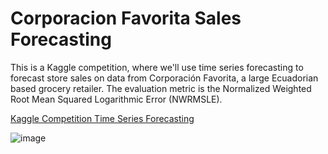 # Corporacion Favorita Sales Forecasting
This is a Kaggle competition, where we'll use time series forecasting to forecast store sales on data from Corporación Favorita, a large Ecuadorian based grocery retailer. The evaluation metric is the Normalized Weighted Root Mean Squared Logarithmic Error (NWRMSLE).

[Kaggle Competition Time Series Forecasting](https://www.kaggle.com/c/favorita-grocery-sales-forecasting/overview)


![image](https://1.bp.blogspot.com/-PmDQR72xfXE/YGyFsQ7gTCI/AAAAAAAACnQ/rGzQZfRHhnwEC1KpEVHntb5BRte-VwlPQCLcBGAsYHQ/s800/corporacion%2Bfavorita.jpg)
